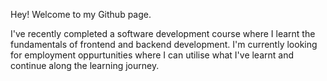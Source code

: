Hey! Welcome to my Github page. 

I've recently completed a software development course where I learnt the fundamentals of frontend and backend development. I'm currently looking for employment oppurtunities where I can utilise what I've learnt and continue along the learning journey.
